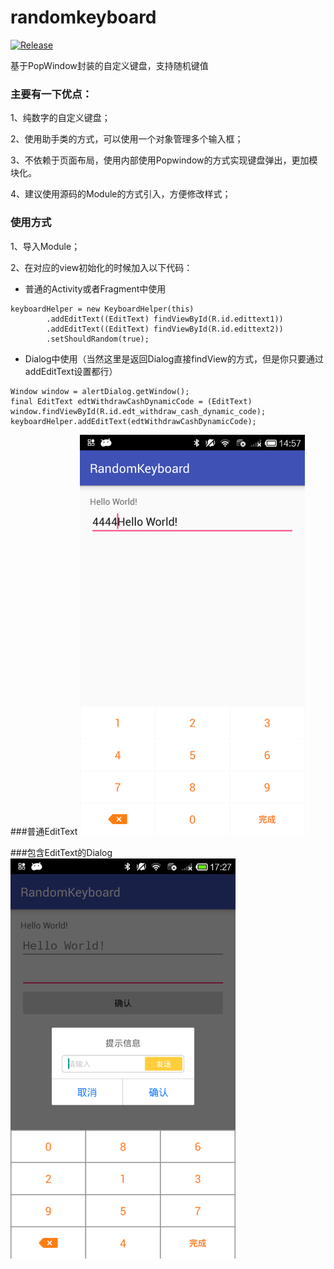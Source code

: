 # randomkeyboard

[![Release](https://jitpack.io/v/shibenli/randomkeyboard.svg)](https://jitpack.io/#shibenli/randomkeyboard)

基于PopWindow封装的自定义键盘，支持随机键值

### 主要有一下优点：

1、纯数字的自定义键盘；

2、使用助手类的方式，可以使用一个对象管理多个输入框；

3、不依赖于页面布局，使用内部使用Popwindow的方式实现键盘弹出，更加模块化。

4、建议使用源码的Module的方式引入，方便修改样式；

### 使用方式

1、导入Module；

2、在对应的view初始化的时候加入以下代码：

-	普通的Activity或者Fragment中使用
```
keyboardHelper = new KeyboardHelper(this)
		.addEditText((EditText) findViewById(R.id.edittext1))
		.addEditText((EditText) findViewById(R.id.edittext2))
		.setShouldRandom(true);
```


-	Dialog中使用（当然这里是返回Dialog直接findView的方式，但是你只要通过addEditText设置都行）
```
Window window = alertDialog.getWindow();
final EditText edtWithdrawCashDynamicCode = (EditText) window.findViewById(R.id.edt_withdraw_cash_dynamic_code);
keyboardHelper.addEditText(edtWithdrawCashDynamicCode);
```

###普通EditText
<img src="png/1.png" width="360" height = "640"/> 

###包含EditText的Dialog
<img src="png/2.png" width="360" height = "640"/> 
